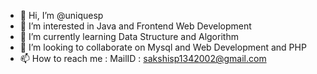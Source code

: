 - 👋 Hi, I’m @uniquesp
- 👀 I’m interested in Java and Frontend Web Development
- 🌱 I’m currently learning Data Structure and Algorithm
- 💞️ I’m looking to collaborate on Mysql and Web Development and PHP
- 📫 How to reach me : MailID : sakshisp1342002@gmail.com

<!---
uniquesp/uniquesp is a ✨ special ✨ repository because its `README.md` (this file) appears on your GitHub profile.
You can click the Preview link to take a look at your changes.
--->
